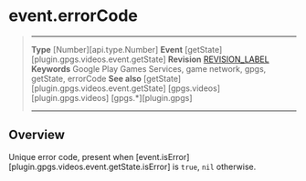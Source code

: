 # event.errorCode

> --------------------- ------------------------------------------------------------------------------------------
> __Type__              [Number][api.type.Number]
> __Event__             [getState][plugin.gpgs.videos.event.getState]
> __Revision__          [REVISION_LABEL](REVISION_URL)
> __Keywords__          Google Play Games Services, game network, gpgs, getState, errorCode
> __See also__          [getState][plugin.gpgs.videos.event.getState]
>						[gpgs.videos][plugin.gpgs.videos]
>                       [gpgs.*][plugin.gpgs]
> --------------------- ------------------------------------------------------------------------------------------

## Overview

Unique error code, present when [event.isError][plugin.gpgs.videos.event.getState.isError] is `true`, `nil` otherwise.